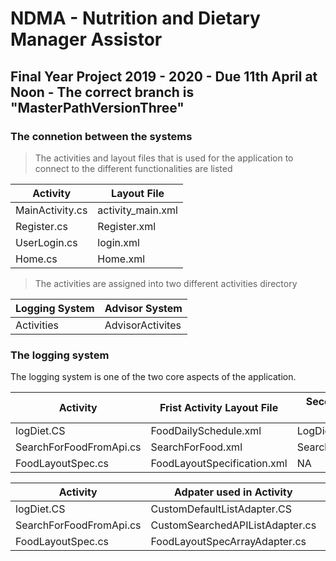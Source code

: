 # NDMA - Nutrition and Dietary Manager Assistor

## Final Year Project 2019 - 2020 - Due 11th April at Noon - The correct branch is "MasterPathVersionThree"

### The connetion between the systems

> The activities and layout files that is used for the application to connect to the different functionalities are listed

| Activity        | Layout File       |
| --------------- | ----------------- |
| MainActivity.cs | activity_main.xml |
| Register.cs     | Register.xml      |
| UserLogin.cs    | login.xml         |
| Home.cs         | Home.xml          |

> The activities are assigned into two different activities directory

| Logging System | Advisor System   |
| -------------- | ---------------- |
| Activities     | AdvisorActivites |

### The logging system

The logging system is one of the two core aspects of the application.

| Activity                | Frist Activity Layout File  | Second Activity Layout File | Third Activity Layout File |
| ----------------------- | --------------------------- | --------------------------- | -------------------------- |
| logDiet.CS              | FoodDailySchedule.xml       | LogDiet.xml                 | foodloggedlist.Xml         |
| SearchForFoodFromApi.cs | SearchForFood.xml           | SearchForFoodListView.xml   | NA                         |
| FoodLayoutSpec.cs       | FoodLayoutSpecification.xml | NA                          | NA                         |

| Activity                | Adpater used in Activity        | Adapter layout file                |
| ----------------------- | ------------------------------- | ---------------------------------- |
| logDiet.CS              | CustomDefaultListAdapter.CS     | CustomSimpleListLayout.xml         |
| SearchForFoodFromApi.cs | CustomSearchedAPIListAdapter.cs | DisplaySearchedAPIListLayout.xml   |
| FoodLayoutSpec.cs       | FoodLayoutSpecArrayAdapter.cs   | FoodLayoutSpecListViewContents.xml |
